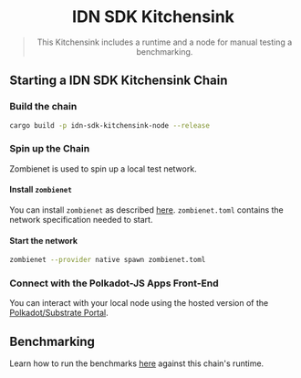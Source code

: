 <div align="center">

# IDN SDK Kitchensink

> This Kitchensink includes a runtime and a node for manual testing a benchmarking.

</div>

## Starting a IDN SDK Kitchensink Chain

### Build the chain

```sh
cargo build -p idn-sdk-kitchensink-node --release
```

### Spin up the Chain

Zombienet is used to spin up a local test network.

#### Install `zombienet`

You can install `zombienet` as described [here](https://paritytech.github.io/zombienet/install.html#installation).
`zombienet.toml` contains the network specification needed to start.

#### Start the network

```sh
zombienet --provider native spawn zombienet.toml
```

### Connect with the Polkadot-JS Apps Front-End

You can interact with your local node using the hosted version of the [Polkadot/Substrate Portal](https://polkadot.js.org/apps/#/explorer?rpc=ws://localhost:9944).

## Benchmarking

Learn how to run the benchmarks [here](./benchmarking/README.md) against this chain's runtime.